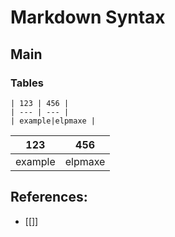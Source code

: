 # Markdown Syntax
## Main
### Tables
```
| 123 | 456 |
| --- | --- |
| example|elpmaxe |
```
| 123 | 456 |
| --- | --- |
| example|elpmaxe |


## References:
- [[]]